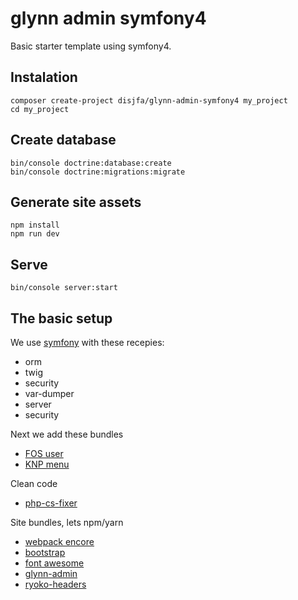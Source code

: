 # glynn admin symfony4

Basic starter template using symfony4.

## Instalation

```
composer create-project disjfa/glynn-admin-symfony4 my_project
cd my_project
```

## Create database

```
bin/console doctrine:database:create
bin/console doctrine:migrations:migrate
```

## Generate site assets

```
npm install
npm run dev
```

## Serve

```
bin/console server:start
```

## The basic setup

We use [symfony](https://symfony.com) with these recepies:

* orm
* twig
* security
* var-dumper
* server
* security

Next we add these bundles

* [FOS user](https://github.com/FriendsOfSymfony/FOSUserBundle)
* [KNP menu](https://github.com/KnpLabs/KnpMenu)

Clean code

* [php-cs-fixer](https://github.com/FriendsOfPHP/PHP-CS-Fixer)

Site bundles, lets npm/yarn

* [webpack encore](https://symfony.com/doc/current/frontend.html)
* [bootstrap](http://getbootstrap.com)
* [font awesome](http://fontawesome.io)
* [glynn-admin](https://github.com/disjfa/glynn-admin)
* [ryoko-headers](https://github.com/disjfa/ryoko-headers)

